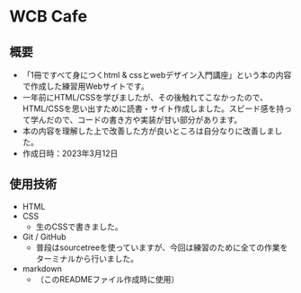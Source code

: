# WCB Cafe

## 概要
* 「1冊ですべて身につくhtml & cssとwebデザイン入門講座」という本の内容で作成した練習用Webサイトです。
* 一年前にHTML/CSSを学びましたが、その後触れてこなかったので、HTML/CSSを思い出すために読書・サイト作成しました。スピード感を持って学んだので、コードの書き方や実装が甘い部分があります。
* 本の内容を理解した上で改善した方が良いところは自分なりに改善しました。
* 作成日時：2023年3月12日

## 使用技術
* HTML
* CSS
	* 生のCSSで書きました。
* Git / GitHub 
	* 普段はsourcetreeを使っていますが、今回は練習のために全ての作業をターミナルから行いました。
* markdown
	* （このREADMEファイル作成時に使用）
